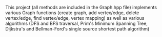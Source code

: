 
This project (all methods are included in the Graph.hpp file) implements various Graph functions (create graph, add vertex/edge, delete vertex/edge, find vertex/edge, vertex mapping) as well as various algorithms (DFS and BFS traversal, Prim's Minimum Spanning Tree, Dijkstra's and Bellman-Ford's single source shortest path algorithm) 
